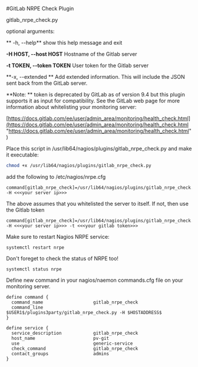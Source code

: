 #GitLab NRPE Check Plugin

gitlab_nrpe_check.py

optional arguments:

 ** -h, --help**            show this help message and exit

  **-H HOST, --host HOST**  Hostname of the Gitlab server

  **-t TOKEN, --token TOKEN** User token for the Gitlab server

  **-x, --extended **       Add extended information. This will include the JSON sent back from the GitLab server.

**Note: ** token is deprecated by GitLab as of version 9.4 but this plugin supports it as input for compatibility. See the GitLab web page for more information about whitelisting your monitoring server:

[https://docs.gitlab.com/ee/user/admin_area/monitoring/health_check.html](https://docs.gitlab.com/ee/user/admin_area/monitoring/health_check.html "https://docs.gitlab.com/ee/user/admin_area/monitoring/health_check.html")

Place this script in /usr/lib64/nagios/plugins/gitlab_nrpe_check.py and make it executable:

```bash
chmod +x /usr/lib64/nagios/plugins/gitlab_nrpe_check.py
```

add the following to /etc/nagios/nrpe.cfg

    command[gitlab_nrpe_check]=/usr/lib64/nagios/plugins/gitlab_nrpe_check.py -H <<<your server ip>>>

The above assumes that you whitelisted the server to itself. If not, then use the Gitlab token

    command[gitlab_nrpe_check]=/usr/lib64/nagios/plugins/gitlab_nrpe_check.py -H <<<your server ip>>> -t <<<your gitlab token>>>

Make sure to restart Nagios NRPE service:

    systemctl restart nrpe

Don't foreget to check the status of NRPE too!

    systemctl status nrpe

Define new command in your nagios/naemon commands.cfg file on your monitoring server.

    define command {
      command_name                   gitlab_nrpe_check
      command_line                   $USER1$/plugins3party/gitlab_nrpe_check.py -H $HOSTADDRESS$
    }

    define service {
      service_description            gitlab_nrpe_check
      host_name                      pv-git
      use                            generic-service
      check_command                  gitlab_nrpe_check
      contact_groups                 admins
    }
